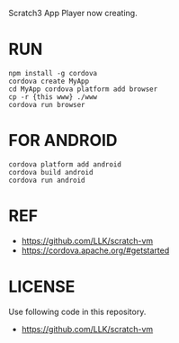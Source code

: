 Scratch3 App Player
now creating.

# RUN
```
npm install -g cordova
cordova create MyApp
cd MyApp cordova platform add browser
cp -r {this www} ./www
cordova run browser
```

# FOR ANDROID
```
cordova platform add android
cordova build android
cordova run android
```


# REF

- https://github.com/LLK/scratch-vm
- https://cordova.apache.org/#getstarted


# LICENSE

Use following code in this repository.

- https://github.com/LLK/scratch-vm



